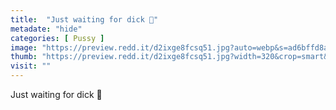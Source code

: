 ```yaml
---
title:  "Just waiting for dick 🥵"
metadate: "hide"
categories: [ Pussy ]
image: "https://preview.redd.it/d2ixge8fcsq51.jpg?auto=webp&s=ad6bffd8a506970f1fee0a7e8a373dfdf2bb056b"
thumb: "https://preview.redd.it/d2ixge8fcsq51.jpg?width=320&crop=smart&auto=webp&s=ca319c056f75ba89a65faafc0ac58e7513652145"
visit: ""
---
```

Just waiting for dick 🥵
